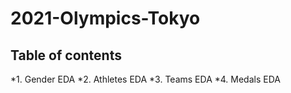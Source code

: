 # 2021-Olympics-Tokyo

## Table of contents

*1. Gender EDA
*2. Athletes EDA
*3. Teams EDA
*4. Medals EDA
